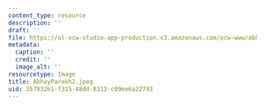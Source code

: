 ```yaml
---
content_type: resource
description: ''
draft: ''
file: https://ol-ocw-studio-app-production.s3.amazonaws.com/ocw-www/abhayparekh2.jpeg
metadata:
  caption: ''
  credit: ''
  image_alt: ''
resourcetype: Image
title: AbhayParekh2.jpeg
uid: 357932b1-f315-48dd-8313-c09ee6a22793
---
```

